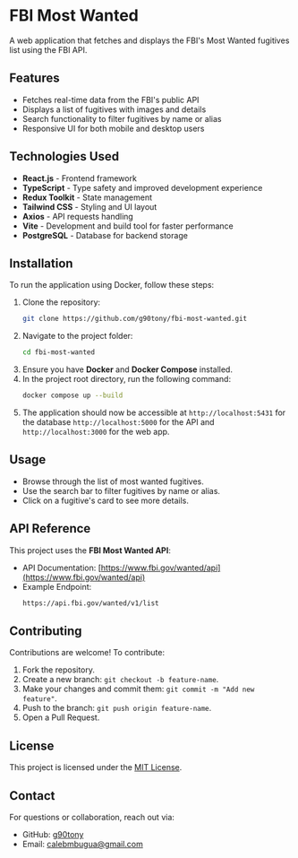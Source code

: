 # FBI Most Wanted

A web application that fetches and displays the FBI's Most Wanted fugitives list using the FBI API.

## Features
- Fetches real-time data from the FBI's public API
- Displays a list of fugitives with images and details
- Search functionality to filter fugitives by name or alias
- Responsive UI for both mobile and desktop users

## Technologies Used
- **React.js** - Frontend framework
- **TypeScript** - Type safety and improved development experience
- **Redux Toolkit** - State management
- **Tailwind CSS** - Styling and UI layout
- **Axios** - API requests handling
- **Vite** - Development and build tool for faster performance
- **PostgreSQL** - Database for backend storage

## Installation

To run the application using Docker, follow these steps:
1. Clone the repository:
   ```sh
   git clone https://github.com/g90tony/fbi-most-wanted.git
   ```
2. Navigate to the project folder:
   ```sh
   cd fbi-most-wanted
   ```
3. Ensure you have **Docker** and **Docker Compose** installed.
4. In the project root directory, run the following command:
   ```sh
   docker compose up --build
   ```
5. The application should now be accessible at `http://localhost:5431` for the database `http://localhost:5000` for the API and `http://localhost:3000` for the web app.

## Usage
- Browse through the list of most wanted fugitives.
- Use the search bar to filter fugitives by name or alias.
- Click on a fugitive's card to see more details.

## API Reference
This project uses the **FBI Most Wanted API**:
- API Documentation: [https://www.fbi.gov/wanted/api](https://www.fbi.gov/wanted/api)
- Example Endpoint:
  ```sh
  https://api.fbi.gov/wanted/v1/list
  ```

## Contributing
Contributions are welcome! To contribute:
1. Fork the repository.
2. Create a new branch: `git checkout -b feature-name`.
3. Make your changes and commit them: `git commit -m "Add new feature"`.
4. Push to the branch: `git push origin feature-name`.
5. Open a Pull Request.

## License
This project is licensed under the [MIT License](LICENSE).

## Contact
For questions or collaboration, reach out via:
- GitHub: [g90tony](https://github.com/g90tony)
- Email: [calebmbugua@gmail.com](mailto://calebmbugua@gmail.com)

